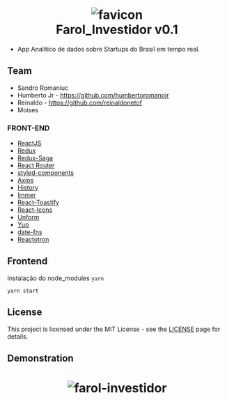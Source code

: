 <h1 align="center">
  <img src="https://i.ibb.co/PY76NCg/favicon.png" alt="favicon" border="0" />
  <br>
    Farol_Investidor v0.1
  <br>
</h1>

- App Analítico de dados sobre Startups do Brasil em tempo real.


## Team

- Sandro Romaniuc
- Humberto Jr - https://github.com/humbertoromanojr
- Reinaldo - https://github.com/reinaldonetof
- Moises 


### FRONT-END
-   [ReactJS](https://reactjs.org/)
-   [Redux](https://redux.js.org/)
-   [Redux-Saga](https://redux-saga.js.org/)
-   [React Router](https://github.com/ReactTraining/react-router)
-   [styled-components](https://www.styled-components.com/)
-   [Axios](https://github.com/axios/axios)
-   [History](https://www.npmjs.com/package/history)
-   [Immer](https://github.com/immerjs/immer)
-   [React-Toastify](https://fkhadra.github.io/react-toastify/)
-   [React-Icons](http://react-icons.github.io/react-icons/)
-   [Unform](https://github.com/Rocketseat/unform)
-   [Yup](https://www.npmjs.com/package/yup)
-   [date-fns](https://date-fns.org/)
-   [Reactotron](https://infinite.red/reactotron)


## **Frontend**
Instalação do node_modules
`yarn`

`yarn start`


## License

This project is licensed under the MIT License - see the [LICENSE](https://opensource.org/licenses/MIT) page for details.


## Demonstration
<h1 align="center">
  <img src="https://i.ibb.co/fSdd4T2/farol-investidor.png" alt="farol-investidor" border="0">
</h1>
